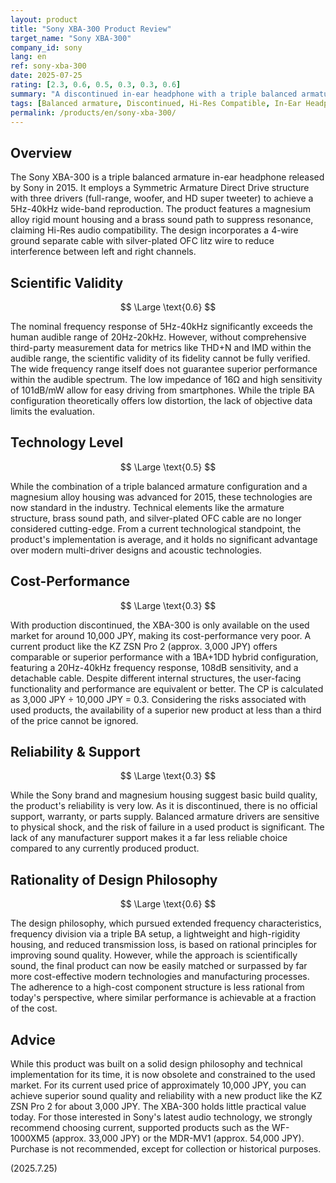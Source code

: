 ```yaml
---
layout: product
title: "Sony XBA-300 Product Review"
target_name: "Sony XBA-300"
company_id: sony
lang: en
ref: sony-xba-300
date: 2025-07-25
rating: [2.3, 0.6, 0.5, 0.3, 0.3, 0.6]
summary: "A discontinued in-ear headphone with a triple balanced armature setup. While it boasts a wide frequency range of 5Hz-40kHz, its 2015 technology is now commonplace. As a used product priced around 10,000 JPY, its cost-performance is extremely low compared to current models like the KZ ZSN Pro 2 (approx. 3,000 JPY), which offer comparable or better performance."
tags: [Balanced armature, Discontinued, Hi-Res Compatible, In-Ear Headphones, Sony]
permalink: /products/en/sony-xba-300/
---
```

## Overview

The Sony XBA-300 is a triple balanced armature in-ear headphone released by Sony in 2015. It employs a Symmetric Armature Direct Drive structure with three drivers (full-range, woofer, and HD super tweeter) to achieve a 5Hz-40kHz wide-band reproduction. The product features a magnesium alloy rigid mount housing and a brass sound path to suppress resonance, claiming Hi-Res audio compatibility. The design incorporates a 4-wire ground separate cable with silver-plated OFC litz wire to reduce interference between left and right channels.

## Scientific Validity

$$ \Large \text{0.6} $$

The nominal frequency response of 5Hz-40kHz significantly exceeds the human audible range of 20Hz-20kHz. However, without comprehensive third-party measurement data for metrics like THD+N and IMD within the audible range, the scientific validity of its fidelity cannot be fully verified. The wide frequency range itself does not guarantee superior performance within the audible spectrum. The low impedance of 16Ω and high sensitivity of 101dB/mW allow for easy driving from smartphones. While the triple BA configuration theoretically offers low distortion, the lack of objective data limits the evaluation.

## Technology Level

$$ \Large \text{0.5} $$

While the combination of a triple balanced armature configuration and a magnesium alloy housing was advanced for 2015, these technologies are now standard in the industry. Technical elements like the armature structure, brass sound path, and silver-plated OFC cable are no longer considered cutting-edge. From a current technological standpoint, the product's implementation is average, and it holds no significant advantage over modern multi-driver designs and acoustic technologies.

## Cost-Performance

$$ \Large \text{0.3} $$

With production discontinued, the XBA-300 is only available on the used market for around 10,000 JPY, making its cost-performance very poor. A current product like the KZ ZSN Pro 2 (approx. 3,000 JPY) offers comparable or superior performance with a 1BA+1DD hybrid configuration, featuring a 20Hz-40kHz frequency response, 108dB sensitivity, and a detachable cable. Despite different internal structures, the user-facing functionality and performance are equivalent or better. The CP is calculated as 3,000 JPY ÷ 10,000 JPY = 0.3. Considering the risks associated with used products, the availability of a superior new product at less than a third of the price cannot be ignored.

## Reliability & Support

$$ \Large \text{0.3} $$

While the Sony brand and magnesium housing suggest basic build quality, the product's reliability is very low. As it is discontinued, there is no official support, warranty, or parts supply. Balanced armature drivers are sensitive to physical shock, and the risk of failure in a used product is significant. The lack of any manufacturer support makes it a far less reliable choice compared to any currently produced product.

## Rationality of Design Philosophy

$$ \Large \text{0.6} $$

The design philosophy, which pursued extended frequency characteristics, frequency division via a triple BA setup, a lightweight and high-rigidity housing, and reduced transmission loss, is based on rational principles for improving sound quality. However, while the approach is scientifically sound, the final product can now be easily matched or surpassed by far more cost-effective modern technologies and manufacturing processes. The adherence to a high-cost component structure is less rational from today's perspective, where similar performance is achievable at a fraction of the cost.

## Advice

While this product was built on a solid design philosophy and technical implementation for its time, it is now obsolete and constrained to the used market. For its current used price of approximately 10,000 JPY, you can achieve superior sound quality and reliability with a new product like the KZ ZSN Pro 2 for about 3,000 JPY. The XBA-300 holds little practical value today. For those interested in Sony's latest audio technology, we strongly recommend choosing current, supported products such as the WF-1000XM5 (approx. 33,000 JPY) or the MDR-MV1 (approx. 54,000 JPY). Purchase is not recommended, except for collection or historical purposes.

(2025.7.25)
